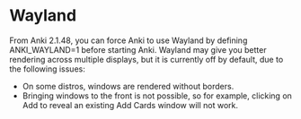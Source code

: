 # Wayland

From Anki 2.1.48, you can force Anki to use Wayland by defining ANKI_WAYLAND=1
before starting Anki. Wayland may give you better rendering across multiple
displays, but it is currently off by default, due to the following issues:

- On some distros, windows are rendered without borders.
- Bringing windows to the front is not possible, so for example, clicking on Add
to reveal an existing Add Cards window will not work.
